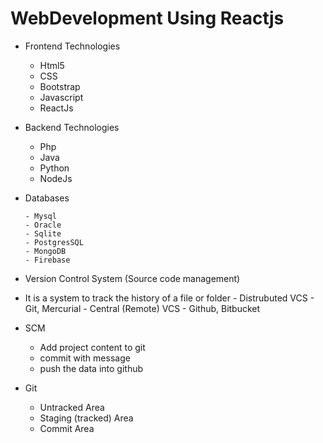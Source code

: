 # WebDevelopment Using Reactjs

+ Frontend Technologies
    + Html5
    + CSS
    + Bootstrap
    + Javascript
    + ReactJs

+ Backend Technologies

     + Php
     + Java
     + Python
     + NodeJs 

+ Databases

      - Mysql
      - Oracle
      - Sqlite
      - PostgresSQL
      - MongoDB
      - Firebase

+ Version Control System (Source code management)
+ It is a system to track the history of a file or folder
      - Distrubuted VCS
          - Git, Mercurial
      - Central (Remote) VCS
          - Github, Bitbucket
+ SCM 
    + Add project content to git
    + commit with message
    + push the data into github
+ Git
    - Untracked Area
    - Staging (tracked) Area
    - Commit Area    